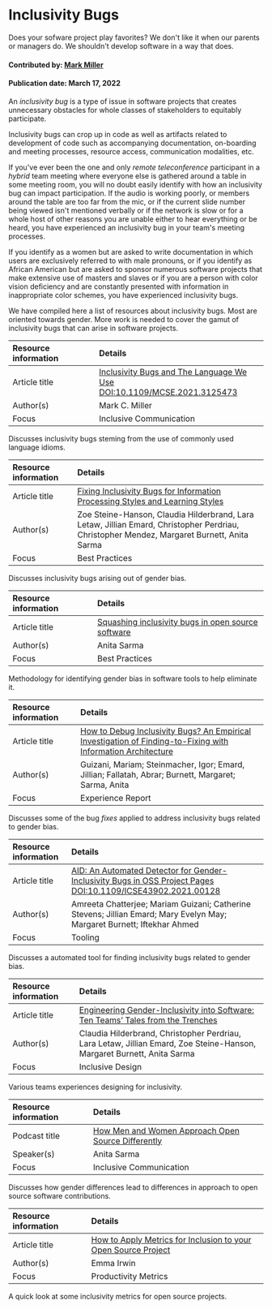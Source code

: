 # Inclusivity Bugs

<!--deck text start-->
Does your sofware project play favorites? We don't like it when our parents or managers do. We shouldn't develop software in a way that does.
<!--deck text end-->

#### Contributed by: [Mark Miller](https://github.com/markcmiller86)
#### Publication date: March 17, 2022


An *inclusivity bug* is a type of issue in software projects that creates unnecessary obstacles for whole classes of stakeholders to equitably participate.

Inclusivity bugs can crop up in code as well as artifacts related to development of code such as accompanying documentation, on-boarding and meeting processes, resource access, communication modalities, etc.

If you've ever been the one and only *remote teleconference* participant in a *hybrid* team meeting where everyone else is gathered around a table in some meeting room, you will no doubt easily identify with how an inclusivity bug can impact participation.
If the audio is working poorly, or members around the table are too far from the mic, or if the current slide number being viewed isn't mentioned verbally or if the network is slow or for a whole host of other reasons you are unable either to hear everything or be heard, you have experienced an inclusivity bug in your team's meeting processes.

If you identify as a women but are asked to write documentation in which users are exclusively referred to with male pronouns, or if you identify as African American but are asked to sponsor numerous software projects that make extensive use of masters and slaves or if you are a person with color vision deficiency and are constantly presented with information in inappropriate color schemes, you have experienced inclusivity bugs.

We have compiled here a list of resources about inclusivity bugs.
Most are oriented towards gender.
More work is needed to cover the gamut of inclusivity bugs that can arise in software projects.

Resource information | Details
:--- | :---
Article title | [Inclusivity Bugs and The Language We Use](https://www.computer.org/csdl/magazine/cs/2021/06/09658239/1zw1kDaA63e)<br> [DOI:10.1109/MCSE.2021.3125473](10.1109/MCSE.2021.3125473)
Author(s) | Mark C. Miller
Focus | Inclusive Communication

Discusses inclusivity bugs steming from the use of commonly used language idioms.

Resource information | Details
:--- | :---
Article title | [Fixing Inclusivity Bugs for Information Processing Styles and Learning Styles](https://arxiv.org/abs/1905.02813)
Author(s) | Zoe Steine-Hanson, Claudia Hilderbrand, Lara Letaw, Jillian Emard, Christopher Perdriau, Christopher Mendez, Margaret Burnett, Anita Sarma
Focus | Best Practices

Discusses inclusivity bugs arising out of gender bias.

Resource information | Details
:--- | :---
Article title | [Squashing inclusivity bugs in open source software](https://opensource.com/article/18/8/inclusivity-bugs-open-source-software)
Author(s) | Anita Sarma
Focus | Best Practices

Methodology for identifying gender bias in software tools to help eliminate it.

Resource information | Details
:--- | :---
Article title | [How to Debug Inclusivity Bugs? An Empirical Investigation of Finding-to-Fixing with Information Architecture](https://ir.library.oregonstate.edu/concern/defaults/8049gc556)
Author(s) | Guizani, Mariam; Steinmacher, Igor; Emard, Jillian; Fallatah, Abrar; Burnett, Margaret; Sarma, Anita
Focus | Experience Report

Discusses some of the bug *fixes* applied to address inclusivity bugs related to gender bias.

Resource information | Details
:--- | :---
Article title | [AID: An Automated Detector for Gender-Inclusivity Bugs in OSS Project Pages](https://ieeexplore.ieee.org/document/9402060)<br>[DOI:10.1109/ICSE43902.2021.00128](10.1109/ICSE43902.2021.00128)
Author(s) | Amreeta Chatterjee; Mariam Guizani; Catherine Stevens; Jillian Emard; Mary Evelyn May; Margaret Burnett; Iftekhar Ahmed
Focus | Tooling

Discusses a automated tool for finding inclusivity bugs related to gender bias.

Resource information | Details
:--- | :---
Article title | [Engineering Gender-Inclusivity into Software: Ten Teams’ Tales from the Trenches](https://par.nsf.gov/servlets/purl/10226803)
Author(s) | Claudia Hilderbrand, Christopher Perdriau, Lara Letaw, Jillian Emard, Zoe Steine-Hanson, Margaret Burnett, Anita Sarma
Focus | Inclusive Design

Various teams experiences designing for inclusivity.

Resource information | Details
:--- | :---
Podcast title | [How Men and Women Approach Open Source Differently](https://thenewstack.io/how-men-and-women-approach-open-source-differently/)
Speaker(s) | Anita Sarma
Focus | Inclusive Communication

Discusses how gender differences lead to differences in approach to open source software contributions.

Resource information | Details
:--- | :---
Article title | [How to Apply Metrics for Inclusion to your Open Source Project](https://medium.com/@sunnydeveloper/how-to-apply-metrics-for-inclusion-to-your-open-source-project-71b4e31a7b0c)
Author(s) | Emma Irwin
Focus | Productivity Metrics

A quick look at some inclusivity metrics for open source projects.

<!---
Publish: yes
Pinned: no
Topics: Software process improvement, Documentation, Strategies for more effective teams
RSS update: 2021-11-22
--->
